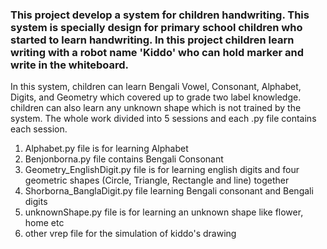 
### This project develop a system for children handwriting. This system is specially design for primary school children who started to learn handwriting. In this project children learn writing with a robot name 'Kiddo' who can hold marker and write in the whiteboard.

In this system, children can learn Bengali Vowel, Consonant, Alphabet, Digits, and Geometry which covered up to grade two label knowledge. children can also learn any unknown shape which is not trained by the system. The whole work divided into 5 sessions and each .py file contains each session.

1. Alphabet.py file is for learning Alphabet
2. Benjonborna.py file contains Bengali Consonant 
3. Geometry_EnglishDigit.py file is for learning english digits and four geometric shapes (Circle, Triangle, Rectangle and line) together
4. Shorborna_BanglaDigit.py file learning Bengali consonant and Bengali digits
5. unknownShape.py file is for learning an unknown shape like flower, home etc
6. other vrep file for the simulation of kiddo's drawing





